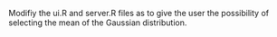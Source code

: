 Modifiy the ui.R and server.R files as to give the user the possibility of selecting the mean of the Gaussian distribution.